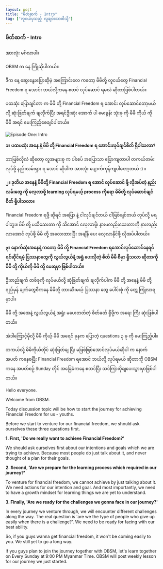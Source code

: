 ```yaml
---
layout: post
title: "မိတ်ဆက် - Intro"
tag: ["လူငယ်မှသည့် လူချမ်းသားစီသို့"]
---
```


### မိတ်ဆက် - Intro

အားလုံး မဂ်လာပါ။

OBSM က နေ ကြိုဆိုပါတယ်။

ဒီက နေ့ ဆွေးနွေးပြောဆိုမဲ့ အကြောင်းလေ ကတော့ မိမိတို့ လူငယ်တွေ Financial Freedom ရ အောင်း ဘယ်လို့ကနေ စတင် လုပ်ဆောင် ရမလဲ ဆိုတာဖြစ်ပါတယ်။

ပထဆုံး ပြောချင်တာ က မိမိ တို့ Financial Freedom ရ အောင်း လုပ်ဆောင်တော့မယ် လို့ ဆုံးဖြတ်ချက် ချလိုက်ပြီး အရင်ဦးဆုံး အောက် ပါ မေးခွန်း သုံးခု ကို မိမိ ကိုယ် ကို မိမိ အရင် မေးကြည့်စေချင်ပါတယ်။

<!-- more -->

<img src="http://drive.google.com/uc?export=view&id=1It9Oihi4lVBvuLaubXX5vAg9roY1edPr" alt="Episode One: Intro">


**၁။ ပထမဆုံး အနေ နဲ့ မိမိ တို့ Financial Freedom ရ အောင်းလုပ်ချင်စိတ် ရှိပါသလာ?**

ဘာဖြစ်လိုလဲ ဆိုတော့ လူအများစု က ပါးစပ် အပြောသာ ပြောကျတာပါ တကယ်တမ်း လုပ်ဖို့ နည်းလမ်းရှား ရ အောင် ဆိုပါက အားလုံး ပျောက်ကုန်ကျပါတော့တယ် :) ။

**၂။ ဒုတိယ အနေနဲ့ မိမိတို့ Financial Freedom ရ အောင် လုပ်ဆောင် ဖို့ လိုအပ်တဲ့ နည်းလမ်းတွေ ကို လေ့လာဖို့ learning လုပ်ရမယ့် process ကိုရော မိမိတို့ လုပ်ဆောင်ချင်စိတ် ရှိပါသလာ။**

Financial Freedom ရဖို့ ဆိုရင် အပြော နဲ့ ငါလုပ်ချင်တယ် ငါဖြစ်ချင်တယ် လုပ်လို့ မရပါဘူး။ မိမိ တို့ မသိသေးတာ ကို သိအောင် လေ့လာဖို့၊ နားမလည်းသေးတာကို နားလည်းလာအောင် လုပ်ဖို့ မိမိ တို့ အလေးထားပြီး အချိန် ပေး လေ့လာနိုင်ဖို့ လိုအပ်ပါတယ်။

**၃။ နောက်ဆုံးအနေနဲ့ ကတော့ မိမိ တို့ Financial Freedom ရအောင်လုပ်ဆောင်နေရင် ရင်ဆိုင်ရမဲ့ ပြဿနာတွေကို လွယ်လွယ်နဲံ့ အရှုံ ပေးလိုတဲ့ စိတ် မိမိ စီမှာ ရှိသလာ ဆိုတာကို မိမိ တို့ ကိုယ်ကို မိမိ တို့ မေးရမှာ ဖြစ်ပါတယ်။**

ဦးတည်ချက် တစ်ခုကို လုပ်မယ်လို့ ဆုံဖြတ်ချက် ချလိုက်ပါက မိမိ တို့ အနေနဲ့ မိမိ တို့ ရည်မှန် ချက်တွေစီကနေ မိမိတို့ တားဆီးမယ့် ပြဿနာ တွေ ပေါင်းစုံ ကို တွေ့ ကြုံလာရမှာပါ။

မိမိ တို့ အအေနဲ့ လွယ်လွယ်နဲ့ အရှုံး မပေးတတ်တဲ့ စိတ်ဓတ် ရှိဖို့က အရေး ကြီး ဆုံးဖြစ်ပါတယ်။

အဲဒါကြောင့်မိုလို့ မိမိ ကိုယ့် မိမိ အရေင် ခုနက ပြောတဲ့ questions ၃ ခု ကို မေးကြည့်ပါ။

တကယ်လို့ မိမိကိုယ်တိုင် ဆုံးဖြတ်ချ ပြီး မဖြစ်ဖြစ်အောင်လုပ်မယ်ဆိုပါ က နောက်အပတ် ကနေစပြီး Financial Freedom ရအောင် ဘယ်လို့ လုပ်ရမယ် ဆိုတာကို OBSM ကနေ အပတ်စဉ် Sunday တိုင် အခြေခံကနေ စတင်ပြီး သင်ကြားပိုချပေးသွားမှာဖြစ်ပါတယ်။


Hello everyone.

Welcome from OBSM.

Today discussion topic will be how to start the journey for achieving Financial Freedom for us - youths.

Before we start to venture for our financial freedom, we should ask ourselves these three questions first.

**1. First, 'Do we really want to achieve Financial Freedom?'**

We should ask ourselves first about our intentions and goals which we are trying to achieve.
Because most people do just talk about it, and never thought of a plan for their goals.

**2. Second, 'Are we prepare for the learning process which required in our journey?'**

To venture for financial freedom, we cannot achieve by just talking about it.
We need actions for our intention and goal.
And most importantly, we need to have a growth mindset for learning things we are yet to understand.

**3. Finally, 'Are we ready for the challenges we gonna face in our journey?'**

In every journey we venture through, we will encounter different challenges along the way. The real question is 'are we the type of people who give up easily when there is a challenge?'. We need to be ready for facing with our best ability.

So, if you guys wanna get financial freedom, it won't be coming easily to you. We still yet to go a long way.

If you guys plan to join the journey together with OBSM, let's learn together on Every Sunday at 9:00 PM Myanmar Time.
OBSM will post weekly lesson for our journey we just started.
